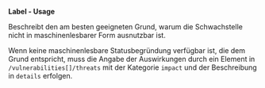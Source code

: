 **Label - Usage**

Beschreibt den am besten geeigneten Grund, warum die Schwachstelle nicht in maschinenlesbarer Form ausnutzbar ist.

Wenn keine maschinenlesbare Statusbegründung verfügbar ist, die dem Grund entspricht, muss die Angabe der Auswirkungen durch ein Element in `/vulnerabilities[]/threats` mit der Kategorie `impact` und der Beschreibung in `details` erfolgen.
